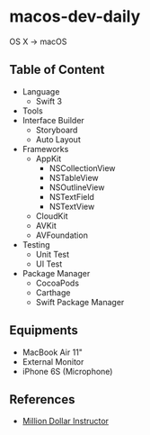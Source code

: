 # macos-dev-daily
OS X -> macOS

## Table of Content

- Language
  - Swift 3
- Tools
- Interface Builder
  - Storyboard
  - Auto Layout
- Frameworks
  - AppKit
    - NSCollectionView
    - NSTableView
    - NSOutlineView
    - NSTextField
    - NSTextView
  - CloudKit
  - AVKit
  - AVFoundation
- Testing
  - Unit Test
  - UI Test
- Package Manager
  - CocoaPods
  - Carthage
  - Swift Package Manager

## Equipments

- MacBook Air 11"
- External Monitor
- iPhone 6S (Microphone)

## References

- [Million Dollar Instructor](http://milliondollarinstructor.com/)

